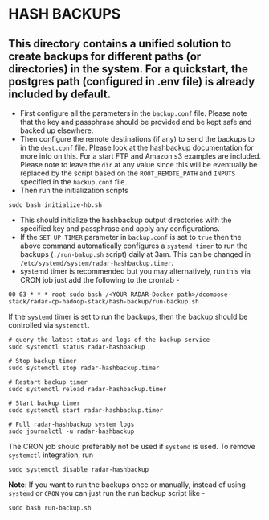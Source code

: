 # HASH BACKUPS

This directory contains a unified solution to create backups for different paths (or directories) in the system. For a quickstart, the postgres path (configured in .env file) is already included by default.
-

- First configure all the parameters in the `backup.conf` file. Please note that the key and passphrase should be provided and be kept safe and backed up elsewhere.
- Then configure the remote destinations (if any) to send the backups to in the `dest.conf` file. Please look at the hashbackup documentation for more info on this. For a start FTP and Amazon s3 examples are included. Please note to leave the `dir` at any value since this will be eventually be replaced by the script based on the `ROOT_REMOTE_PATH` and `INPUTS` specified in the `backup.conf` file.
- Then run the initialization scripts
```shell
sudo bash initialize-hb.sh
```
- This should initialize the hashbackup output directories with the specified key and passphrase and apply any configurations.
- If the `SET_UP_TIMER` parameter in `backup.conf` is set to `true` then the above command automatically configures a `systemd timer` to run the backups (`./run-bakup.sh` script) daily at 3am. This can be changed in `/etc/systemd/system/radar-hashbackup.timer`.
- systemd timer is recommended but you may alternatively, run this via CRON job just add the following to the crontab -
```
00 03 * * * root sudo bash /<YOUR RADAR-Docker path>/dcompose-stack/radar-cp-hadoop-stack/hash-backup/run-backup.sh
```

If the `systemd` timer is set to run the backups, then the backup should be controlled via `systemctl`.
```shell
# query the latest status and logs of the backup service
sudo systemctl status radar-hashbackup

# Stop backup timer
sudo systemctl stop radar-hashbackup.timer

# Restart backup timer
sudo systemctl reload radar-hashbackup.timer

# Start backup timer
sudo systemctl start radar-hashbackup.timer

# Full radar-hashbackup system logs
sudo journalctl -u radar-hashbackup
```
The CRON job should preferably not be used if `systemd` is used. To remove `systemctl` integration, run
```
sudo systemctl disable radar-hashbackup
```


**Note**: If you want to run the backups once or manually, instead of using `systemd` or `CRON` you can just run the run backup script like -
```shell
sudo bash run-backup.sh
```
